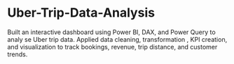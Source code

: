 # Uber-Trip-Data-Analysis
Built an interactive dashboard using Power BI,  DAX, and Power Query  to analy se Uber trip data. Applied data cleaning, transformation ,  KPI creation, and visualization  to track bookings, revenue, trip distance, and customer  trends.  
